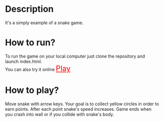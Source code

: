 <h1> Description </h1>
It's a simply example of a snake game.
<h1> How to run? </h1>
To run the game on your local computer just clone the repository and launch index.html.<br/>
You can also try it online <a href="https://zaluskidominik.github.io/snake-game/" style="font-size: 24px; color: red;"> Play </a>
<h1> How to play? </h1>
Move snake with arrow keys. Your goal is to collect yellow circles in order to earn points. After each point snake's speed increases. Game ends when you crash into wall or if you collide with snake's body. 

